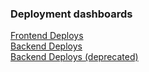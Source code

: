 ### Deployment dashboards
[Frontend Deploys](https://department-of-veterans-affairs.github.io/veteran-facing-services-tools/frontend-support-dashboard)  
[Backend Deploys](https://www.va.gov/atlas/apps/vets-api/deploy_status)   
[Backend Deploys (deprecated)](https://deploy-status-dashboard.fly.dev/apps/vets-api/deploy_status)
